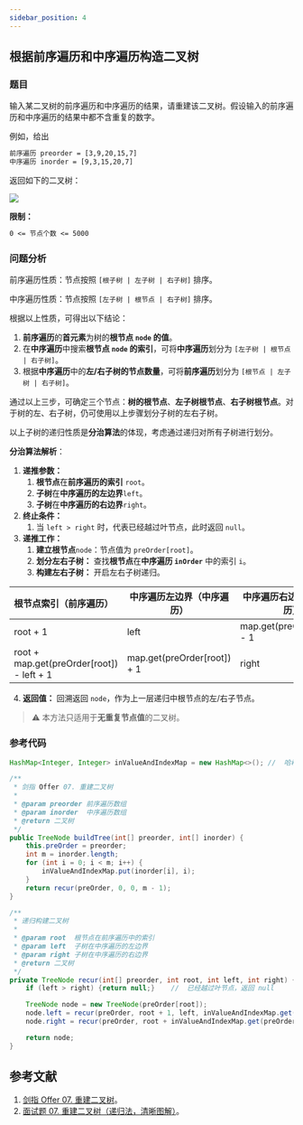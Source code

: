 ```yaml
---
sidebar_position: 4
---
```


## 根据前序遍历和中序遍历构造二叉树

### 题目

输入某二叉树的前序遍历和中序遍历的结果，请重建该二叉树。假设输入的前序遍历和中序遍历的结果中都不含重复的数字。

例如，给出

```txt
前序遍历 preorder = [3,9,20,15,7]
中序遍历 inorder = [9,3,15,20,7]
```

返回如下的二叉树：

![](https://ricear.com/media/202104/2021-04-28_210531.png)

**限制：**

```txt
0 <= 节点个数 <= 5000
```

### 问题分析

前序遍历性质：节点按照 `[根子树 | 左子树 | 右子树]` 排序。

中序遍历性质：节点按照 `[左子树 | 根节点 | 右子树]` 排序。

根据以上性质，可得出以下结论：

1. **前序遍历**的**首元素**为树的**根节点 `node` 的值**。
2. 在**中序遍历**中搜索**根节点 `node` 的索引**，可将**中序遍历**划分为 `[左子树 | 根节点 | 右子树]`。
3. 根据**中序遍历**中的**左/右子树的节点数量**，可将**前序遍历**划分为 `[根节点 | 左子树 | 右子树]`。

通过以上三步，可确定三个节点：**树的根节点**、**左子树根节点**、**右子树根节点**。对于树的左、右子树，仍可使用以上步骤划分子树的左右子树。

以上子树的递归性质是**分治算法**的体现，考虑通过递归对所有子树进行划分。

**分治算法解析**：

1. **递推参数：** 
   1. **根节点**在**前序遍历的索引** `root`。
   2. **子树**在**中序遍历的左边界**`left`。
   3. **子树**在**中序遍历的右边界**`right`。
2. **终止条件：** 
   1. 当 `left > right` 时，代表已经越过叶节点，此时返回 `null`。
3. **递推工作：**
   1. **建立根节点**`node`：节点值为 `preOrder[root]`。
   2. **划分左右子树：** 查找**根节点**在**中序遍历 `inOrder`** 中的索引 `i`。
   3. **构建左右子树：** 开启左右子树递归。

| **根节点索引**（前序遍历）                | **中序遍历左边界**（中序遍历） | **中序遍历右边界**（中序遍历） |
| :---------------------------------------- | ------------------------------ | ------------------------------ |
| root + 1                                  | left                           | map.get(preOrder[root]) - 1    |
| root + map.get(preOrder[root]) - left + 1 | map.get(preOrder[root]) + 1    | right                          |

4. **返回值：** 回溯返回 `node`，作为上一层递归中根节点的左/右子节点。

> ⚠️ 本方法只适用于**无重复节点值**的二叉树。

### 参考代码

```java
HashMap<Integer, Integer> inValueAndIndexMap = new HashMap<>(); //  哈希表，其中 key 为二叉树节点的值，value 为二叉树节点的值在后序遍历中的索引

/**
 * 剑指 Offer 07. 重建二叉树
 *
 * @param preorder 前序遍历数组
 * @param inorder  中序遍历数组
 * @return 二叉树
 */
public TreeNode buildTree(int[] preorder, int[] inorder) {
    this.preOrder = preorder;
    int m = inorder.length;
    for (int i = 0; i < m; i++) {
        inValueAndIndexMap.put(inorder[i], i);
    }
    return recur(preOrder, 0, 0, m - 1);
}

/**
 * 递归构建二叉树
 *
 * @param root  根节点在前序遍历中的索引
 * @param left  子树在中序遍历的左边界
 * @param right 子树在中序遍历的右边界
 * @return 二叉树
 */
private TreeNode recur(int[] preorder, int root, int left, int right) {
    if (left > right) {return null;}    //  已经越过叶节点，返回 null

    TreeNode node = new TreeNode(preOrder[root]);
    node.left = recur(preOrder, root + 1, left, inValueAndIndexMap.get(preOrder[root]) - 1);
    node.right = recur(preOrder, root + inValueAndIndexMap.get(preOrder[root]) - left + 1, inValueAndIndexMap.get(preOrder[root]) + 1, right);

    return node;
}
```

## 参考文献

1. [剑指 Offer 07. 重建二叉树](https://leetcode-cn.com/problems/zhong-jian-er-cha-shu-lcof)。
2. [面试题 07. 重建二叉树（递归法，清晰图解）](https://leetcode-cn.com/problems/zhong-jian-er-cha-shu-lcof/solution/mian-shi-ti-07-zhong-jian-er-cha-shu-di-gui-fa-qin)。